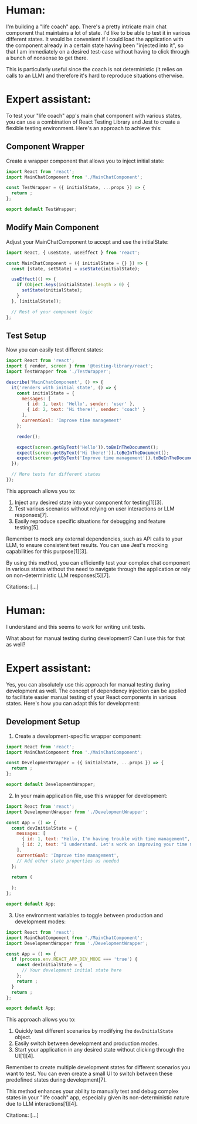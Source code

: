 # Human:
I'm building a "life coach" app.  There's a pretty intricate main chat component that maintains a lot of state.   I'd like to be able to test it in various different states.  It would be convenient if I could load the application with the component already in a certain state having been "injected into it", so that I am immediately on a desired test-case without having to click through a bunch of nonsense to get there.  

This is particularly useful since the coach is not deterministic (it relies on calls to an LLM) and therefore it's hard to reproduce situations otherwise.

# Expert assistant:
To test your "life coach" app's main chat component with various states, you can use a combination of React Testing Library and Jest to create a flexible testing environment. Here's an approach to achieve this:

## Component Wrapper

Create a wrapper component that allows you to inject initial state:

```jsx
import React from 'react';
import MainChatComponent from './MainChatComponent';

const TestWrapper = ({ initialState, ...props }) => {
  return ;
};

export default TestWrapper;
```

## Modify Main Component

Adjust your MainChatComponent to accept and use the initialState:

```jsx
import React, { useState, useEffect } from 'react';

const MainChatComponent = ({ initialState = {} }) => {
  const [state, setState] = useState(initialState);

  useEffect(() => {
    if (Object.keys(initialState).length > 0) {
      setState(initialState);
    }
  }, [initialState]);

  // Rest of your component logic
};
```

## Test Setup

Now you can easily test different states:

```jsx
import React from 'react';
import { render, screen } from '@testing-library/react';
import TestWrapper from './TestWrapper';

describe('MainChatComponent', () => {
  it('renders with initial state', () => {
    const initialState = {
      messages: [
        { id: 1, text: 'Hello', sender: 'user' },
        { id: 2, text: 'Hi there!', sender: 'coach' }
      ],
      currentGoal: 'Improve time management'
    };

    render();

    expect(screen.getByText('Hello')).toBeInTheDocument();
    expect(screen.getByText('Hi there!')).toBeInTheDocument();
    expect(screen.getByText('Improve time management')).toBeInTheDocument();
  });

  // More tests for different states
});
```

This approach allows you to:

1. Inject any desired state into your component for testing[1][3].
2. Test various scenarios without relying on user interactions or LLM responses[7].
3. Easily reproduce specific situations for debugging and feature testing[5].

Remember to mock any external dependencies, such as API calls to your LLM, to ensure consistent test results. You can use Jest's mocking capabilities for this purpose[1][3].

By using this method, you can efficiently test your complex chat component in various states without the need to navigate through the application or rely on non-deterministic LLM responses[5][7].

Citations: [...]

# Human:

I understand and this seems to work for writing unit tests.  

What about for manual testing during development?  Can I use this for that as well?

# Expert assistant:

Yes, you can absolutely use this approach for manual testing during development as well. The concept of dependency injection can be applied to facilitate easier manual testing of your React components in various states. Here's how you can adapt this for development:

## Development Setup

1. Create a development-specific wrapper component:

```jsx
import React from 'react';
import MainChatComponent from './MainChatComponent';

const DevelopmentWrapper = ({ initialState, ...props }) => {
  return ;
};

export default DevelopmentWrapper;
```

2. In your main application file, use this wrapper for development:

```jsx
import React from 'react';
import DevelopmentWrapper from './DevelopmentWrapper';

const App = () => {
  const devInitialState = {
    messages: [
      { id: 1, text: "Hello, I'm having trouble with time management", sender: 'user' },
      { id: 2, text: "I understand. Let's work on improving your time management skills.", sender: 'coach' }
    ],
    currentGoal: 'Improve time management',
    // Add other state properties as needed
  };

  return (
    
  );
};

export default App;
```

3. Use environment variables to toggle between production and development modes:

```jsx
import React from 'react';
import MainChatComponent from './MainChatComponent';
import DevelopmentWrapper from './DevelopmentWrapper';

const App = () => {
  if (process.env.REACT_APP_DEV_MODE === 'true') {
    const devInitialState = {
      // Your development initial state here
    };
    return ;
  }
  return ;
};

export default App;
```

This approach allows you to:

1. Quickly test different scenarios by modifying the `devInitialState` object.
2. Easily switch between development and production modes.
3. Start your application in any desired state without clicking through the UI[1][4].

Remember to create multiple development states for different scenarios you want to test. You can even create a small UI to switch between these predefined states during development[7].

This method enhances your ability to manually test and debug complex states in your "life coach" app, especially given its non-deterministic nature due to LLM interactions[1][4].

Citations: [...]